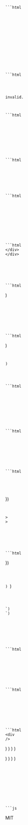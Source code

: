
  <img
    width="80"
  />
</a>


</div>















```
```





```




```





```





```html
```


```


```



```





```



```html
```


```


```



```



```html
```



```


```




```

invalid.



```html


```



```



```



```




```html
```


```


```



```




```html


```



```



```



```





```html
</div>
</div>
```


```


```



```



```html
```


)

```




```



```



```html
```


)
```


)
```

>
>



```



```html
```



```




```



```




```html
```




```




```



```



```html
```




```




```



})
```


>
>






```html
```

})
```


```



```html
```



`)
`)
```



`)
`)
```




```






```html
```



```



```



```




```html
```



```




```



```



```html
<div
/>

```


)
)
)
)

)
)
)
)
```




```



```





```js
```


















MIT


